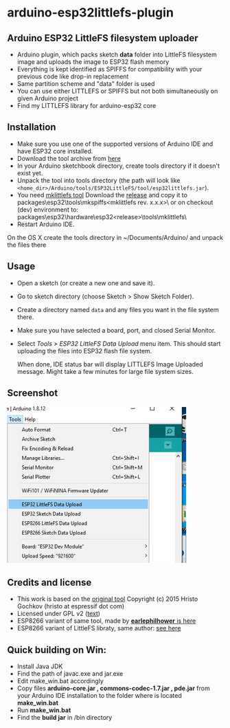 # arduino-esp32littlefs-plugin
## Arduino ESP32 LittleFS filesystem uploader 

- Arduino plugin, which packs sketch <b>data</b> folder into LittleFS filesystem image and uploads the image to ESP32 flash memory
- Everything is kept identified as SPIFFS for compatibility with your previous code like drop-in replacement
- Same partition scheme and "data" folder is used
- You can use either LITTLEFS or SPIFFS but not both simultaneously on given Arduino project
- Find my LITTLEFS library for arduino-esp32 core 

## Installation

- Make sure you use one of the supported versions of Arduino IDE and have ESP32 core installed.
- Download the tool archive from [here](https://github.com/lorol/arduino-esp32littlefs-plugin/raw/master/src/bin/esp32littlefs.jar)
- In your Arduino sketchbook directory, create tools directory if it doesn't exist yet.
- Unpack the tool into tools directory (the path will look like ```<home_dir>/Arduino/tools/ESP32LittleFS/tool/esp32littlefs.jar```).
- You need [mklittlefs tool](https://github.com/earlephilhower/mklittlefs)  Download the [release](https://github.com/earlephilhower/mklittlefs/releases) and copy it to 
packages\esp32\tools\mkspiffs\<mklittlefs rev. x.x.x>\ or on checkout (dev) environment to: packages\esp32\hardware\esp32\<release>\tools\mklittlefs\
- Restart Arduino IDE. 

On the OS X create the tools directory in ~/Documents/Arduino/ and unpack the files there

## Usage

- Open a sketch (or create a new one and save it).
- Go to sketch directory (choose Sketch > Show Sketch Folder).
- Create a directory named `data` and any files you want in the file system there.
- Make sure you have selected a board, port, and closed Serial Monitor.
- Select *Tools > ESP32 LittleFS Data Upload* menu item. This should start uploading the files into ESP32 flash file system.

  When done, IDE status bar will display LITTLEFS Image Uploaded message. Might take a few minutes for large file system sizes.
  
## Screenshot

![Screenshot](tool.png)

## Credits and license

- This work is based on the [original tool](https://github.com/me-no-dev/arduino-esp32fs-plugin/ ) Copyright (c) 2015 Hristo Gochkov (hristo at espressif dot com)
- Licensed under GPL v2 ([text](LICENSE))
- ESP8266 variant of same tool, made by [<b>earlephilhower</b> is here](https://github.com/earlephilhower/arduino-esp8266littlefs-plugin)
- ESP8266 variant of LittleFS libraty, same author: [see here](https://github.com/esp8266/Arduino/tree/master/libraries/LittleFS)

## Quick building on Win:

- Install Java JDK 
- Find the path of javac.exe and jar.exe
- Edit make_win.bat accordingly
- Copy files <b>arduino-core.jar , commons-codec-1.7.jar , pde.jar</b>  from your Arduino IDE installation to the folder where is located <b>make_win.bat</b>
- Run <b>make_win.bat</b>
- Find the <b>build jar</b> in /bin directory 
